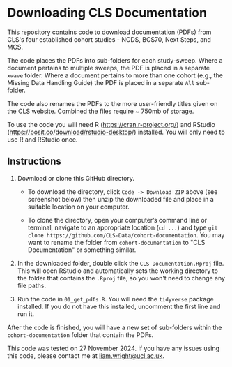 # Downloading CLS Documentation

This repository contains code to download documentation (PDFs) from CLS's four established cohort studies - NCDS, BCS70, Next Steps, and MCS.

The code places the PDFs into sub-folders for each study-sweep. Where a document pertains to multiple sweeps, the PDF is placed in a separate `xwave` folder. Where a document pertains to more than one cohort (e.g., the Missing Data Handling Guide) the PDF is placed in a separate `All` sub-folder.

The code also renames the PDFs to the more user-friendly titles given on the CLS website. Combined the files require \~ 750mb of storage.

To use the code you will need R (<https://cran.r-project.org/>) and RStudio (<https://posit.co/download/rstudio-desktop/>) installed. You will only need to use R and RStudio once.

## Instructions

1.  Download or clone this GitHub directory.

    -   To download the directory, click `Code -> Download ZIP` above (see screenshot below) then unzip the downloaded file and place in a suitable location on your computer.

    -   To clone the directory, open your computer’s command line or terminal, navigate to an appropriate location (`cd ...`) and type `git clone https://github.com/CLS-Data/cohort-documentation`. You may want to rename the folder from `cohort-documentation` to "CLS Documentation" or something similar.

2.  In the downloaded folder, double click the `CLS Documentation.Rproj` file. This will open RStudio and automatically sets the working directory to the folder that contains the `.Rproj` file, so you won't need to change any file paths.

3.  Run the code in `01_get_pdfs.R`. You will need the `tidyverse` package installed. If you do not have this installed, uncomment the first line and run it.

After the code is finished, you will have a new set of sub-folders within the `cohort-documentation` folder that contain the PDFs.

This code was tested on 27 November 2024. If you have any issues using this code, please contact me at [liam.wright\@ucl.ac.uk](mailto:liam.wright@ucl.ac.uk).
